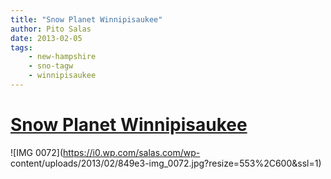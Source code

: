 ```yaml
---
title: "Snow Planet Winnipisaukee"
author: Pito Salas
date: 2013-02-05
tags:
    - new-hampshire
    - sno-tagw
    - winnipisaukee
---
```

# [Snow Planet Winnipisaukee](None)




![IMG 0072](https://i0.wp.com/salas.com/wp-
content/uploads/2013/02/849e3-img_0072.jpg?resize=553%2C600&ssl=1)


